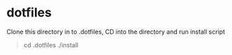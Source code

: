 dotfiles
========

Clone this directory in to .dotfiles, CD into the directory and run install script

> cd .dotfiles
> ./install
